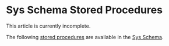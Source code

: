 # Sys Schema Stored Procedures

This article is currently incomplete.

The following [stored procedures](../../../../../../../server-usage/stored-routines/stored-procedures/) are available in the [Sys Schema](../).
